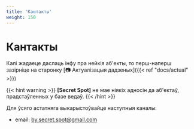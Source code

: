 ```yaml
---
title: 'Кантакты'
weight: 150
---
```

# Кантакты

Калі жадаеце даслаць інфу пра нейкія аб'екты, то перш-наперш зазірніце на старонку [📷 Актуалізацыя дадзеных]({{< ref "docs/actual" >}})

{{< hint warning >}}
**[Secret Spot]** не мае ніякіх адносін да аб'ектаў, прадстаўленных у базе ведаў.
{{< /hint >}}

Для ўсяго астатняга выкарыстоўвайце наступныя каналы:

- email: by.secret.spot@gmail.com


